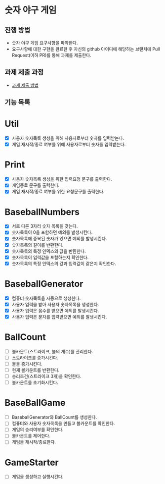 # 숫자 야구 게임
## 진행 방법
* 숫자 야구 게임 요구사항을 파악한다.
* 요구사항에 대한 구현을 완료한 후 자신의 github 아이디에 해당하는 브랜치에 Pull Request(이하 PR)를 통해 과제를 제출한다.

## 과제 제출 과정
* [과제 제출 방법](https://github.com/next-step/nextstep-docs/tree/master/precourse)

## 기능 목록
# Util
 - [X] 사용자 숫자목록 생성을 위해 사용자로부터 숫자를 입력받는다.
 - [X] 게임 재시작/종료 여부를 위해 사용자로부터 숫자를 입력받는다.

# Print
 - [X] 사용자 숫자목록 생성을 위한 입력요청 문구를 출력한다.
 - [X] 게임종료 문구를 출력한다.
 - [X] 게임 재시작/종료 여부를 위한 요청문구를 출력한다.

# BaseballNumbers
 - [X] 서로 다른 3자리 숫자 목록을 갖는다.
 - [X] 숫자목록이 0을 포함하면 예외를 발생시킨다.
 - [X] 숫자목록에 중복된 숫자가 있으면 예외를 발생시킨다.
 - [X] 숫자목록의 길이를 반환한다.
 - [X] 숫자목록의 특정 인덱스의 값을 반환한다.
 - [X] 숫자목록이 입력값을 포함하는지 확인한다.
 - [X] 숫자목록의 특정 인덱스의 값과 입력값이 같은지 확인한다.

# BaseballGenerator
 - [X] 컴퓨터 숫자목록을 자동으로 생성한다.
 - [X] 사용자 입력을 받아 사용자 숫자목록을 생성한다.
 - [X] 사용자 입력은 음수를 받으면 예외를 발생시킨다.
 - [X] 사용자 입력은 문자를 입력받으면 예외를 발생시킨다.

# BallCount
 - [ ] 볼카운트(스트라이크, 볼의 개수)를 관리한다.
 - [ ] 스트라이크를 증가시킨다.
 - [ ] 볼을 증가시킨다.
 - [ ] 현재 볼카운트를 반환한다.
 - [ ] 승리조건(스트라이크 3개)을 확인한다.
 - [ ] 볼카운트를 초기화시킨다.

# BaseBallGame
 - [ ] BaseballGenerator와 BallCount를 생성한다.
 - [ ] 컴퓨터와 사용자 숫자목록을 만들고 볼카운트를 확인한다.
 - [ ] 게임의 승리여부를 확인한다.
 - [ ] 볼카운트를 제어한다.
 - [ ] 게임을 재시작/종료한다.

# GameStarter
 - [ ] 게임을 생성하고 실행시킨다.

